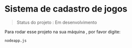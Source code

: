 <h1>Sistema de cadastro de jogos</h1>

> Status do projeto : Em desenvolvimento

Para rodar esse projeto na sua máquina , por favor digite:

```
nodeapp.js
```
